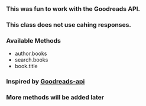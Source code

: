 ### This was fun to work with the Goodreads API.

### This class does not use cahing responses.

### Available Methods

- author.books
- search.books
- book.title

### Inspired by [Goodreads-api](https://github.com/danielgwood/goodreads-api)

### More methods will be added later